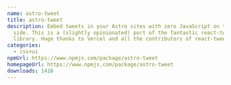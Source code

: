 ```yaml
---
name: astro-tweet
title: astro-tweet
description: Embed tweets in your Astro sites with zero JavaScript on the client
  side. This is a (slightly opinionated) port of the fantastic react-tweet
  library. Huge thanks to Vercel and all the contributors of react-tweet.
categories:
  - css+ui
npmUrl: https://www.npmjs.com/package/astro-tweet
homepageUrl: https://www.npmjs.com/package/astro-tweet
downloads: 1416
---
```

